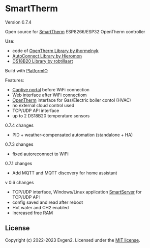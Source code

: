 # SmartTherm

Version 0.7.4

Open source for [SmartTherm](https://www.umkikit.ru/index.php?route=product/product&path=67&product_id=103) ESP8266/ESP32 OpenTherm controller

Use:
* code of [OpenTherm Library by ihormelnyk](https://github.com/ihormelnyk/opentherm_library)
* [AutoConnect Library by Hieromon](https://github.com/Hieromon/AutoConnect)
* [DS18B20 Library by robtillaart](https://github.com/RobTillaart/DS18B20_RT)

Build with [PlatformIO](https://platformio.org/)

Features:
* [Captive portal](https://en.wikipedia.org/wiki/Captive_portal) before WiFi connection
* Web interface after WiFi connectiom
* [OpenTherm](https://en.wikipedia.org/wiki/OpenTherm) interface for Gas/Electric boiler contol (HVAC)
* no external cloud control used
* TCP/UDP API interface
* up to 2 DS18B20 temperature sensors

0.7.4 changes
* PID + weather-compensated automation (standalone + HA)

0.7.3 changes
* fixed autoreconnect to WiFi

0.7.1 changes
* Add MQTT and MQTT discovery for home assistant

v 0.6 changes
* TCP/UDP interface, Windows/Linux application [SmartServer](https://github.com/Evgen2/SmartServer) for TCP/UDP API
* config saved and read after reboot
* Hot water and CH2 enabled
* Increased free RAM 


## License
Copyright (c) 2022-2023 Evgen2. Licensed under the [MIT license](/LICENSE?raw=true).